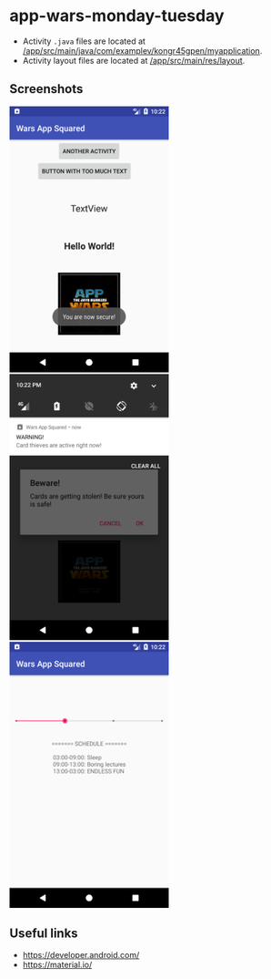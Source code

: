 # app-wars-monday-tuesday

* Activity `.java` files are located at [/app/src/main/java/com/examplev/kongr45gpen/myapplication](https://github.com/kongr45gpen/app-wars-monday-tuesday/tree/master/app/src/main/java/com/examplev/kongr45gpen/myapplication).
* Activity layout files are located at [/app/src/main/res/layout](https://github.com/kongr45gpen/app-wars-monday-tuesday/tree/master/app/src/main/res/layout).

## Screenshots

<a href="/screenshots/Screenshot_1.png"><img src="/screenshots/Screenshot_1.png" alt="Screenshot of the app's MainActivity, showing 2 buttons, 2 text boxes, an image and a notification on the bottom of the screen" title="MainActivity Screenshot" width="280" ></a>
<a href="/screenshots/Screenshot_2.png"><img src="/screenshots/Screenshot_2.png" alt="Screenshot of a notification on the top of the screen, and an alert dialog in the middle of the screen, both created by our app" title="App Notification Screenshot" width="280" ></a>
<a href="/screenshots/Screenshot_3.png"><img src="/screenshots/Screenshot_3.png" alt="Screenshot of the app's YesNameActivity, including a slider/selector, and a textbox with the rough schedule of one day" title="YesNameActivity Screenshot" width="280" ></a>

## Useful links
- https://developer.android.com/
- https://material.io/

